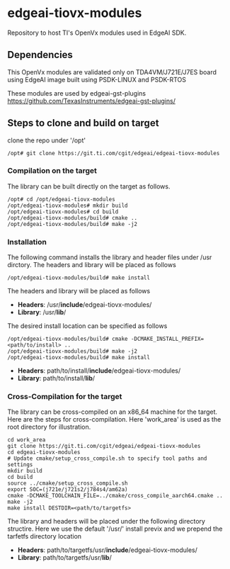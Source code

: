 # edgeai-tiovx-modules
Repository to host TI's OpenVx modules used in EdgeAI SDK.

## Dependencies
This OpenVx modules are validated only on TDA4VM/J721E/J7ES board using
EdgeAI image built using PSDK-LINUX and PSDK-RTOS

These modules are used by edgeai-gst-plugins https://github.com/TexasInstruments/edgeai-gst-plugins/

## Steps to clone and build on target
clone the repo under '/opt'
```
/opt# git clone https://git.ti.com/cgit/edgeai/edgeai-tiovx-modules
```

### Compilation on the target
The library can be built directly on the target as follows.

```
/opt# cd /opt/edgeai-tiovx-modules
/opt/edgeai-tiovx-modules# mkdir build
/opt/edgeai-tiovx-modules# cd build
/opt/edgeai-tiovx-modules/build# cmake ..
/opt/edgeai-tiovx-modules/build# make -j2
```

### Installation
The following command installs the library and header files under /usr dirctory. The headers
and library will be placed as follows

```
/opt/edgeai-tiovx-modules/build# make install
```

The headers and library will be placed as follows

- **Headers**: /usr/**include**/edgeai-tiovx-modules/
- **Library**: /usr/**lib**/

The desired install location can be specified as follows

```
/opt/edgeai-tiovx-modules/build# cmake -DCMAKE_INSTALL_PREFIX=<path/to/install> ..
/opt/edgeai-tiovx-modules/build# make -j2
/opt/edgeai-tiovx-modules/build# make install
```

- **Headers**: path/to/install/**include**/edgeai-tiovx-modules/
- **Library**: path/to/install/**lib**/

### Cross-Compilation for the target
The library can be cross-compiled on an x86_64 machine for the target. Here are the steps for cross-compilation.
Here 'work_area' is used as the root directory for illustration.

```
cd work_area
git clone https://git.ti.com/cgit/edgeai/edgeai-tiovx-modules
cd edgeai-tiovx-modules
# Update cmake/setup_cross_compile.sh to specify tool paths and settings
mkdir build
cd build
source ../cmake/setup_cross_compile.sh
export SOC=(j721e/j721s2/j784s4/am62a)
cmake -DCMAKE_TOOLCHAIN_FILE=../cmake/cross_compile_aarch64.cmake ..
make -j2
make install DESTDIR=<path/to/targetfs>
```
The library and headers will be placed under the following directory structire. Here we use the default
'/usr/' install previx and we prepend the tarfetfs directory location

- **Headers**: path/to/targetfs/usr/**include**/edgeai-tiovx-modules/
- **Library**: path/to/targetfs/usr/**lib**/

